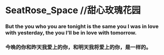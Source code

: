 # SeatRose_Space //甜心玫瑰花园
### But the you who you are tonight is the same you I was in love with yesterday, the you I’ll be in love with tomorrow. 

### 今晚的你和昨天我爱上的你，和明天我将爱上的你，是一样的。

